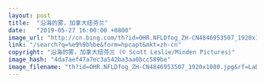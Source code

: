 ```yaml
---
layout: post
title:  "沿海的雾，加拿大纽芬兰"
date:   "2019-05-27 16:00:00 +0800"
image_url: "http://cn.bing.com/th?id=OHR.NFLDfog_ZH-CN4846953507_1920x1080.jpg&rf=LaDigue_1920x1080.jpg&pid=hp"
link: "/search?q=%e9%9b%be&form=hpcapt&mkt=zh-cn"
copyright: "沿海的雾，加拿大纽芬兰 (© Scott Leslie/Minden Pictures)"
image_hash: "4da7aef47a7ec3a542ba3aa0bcc589be"
image_filename: "th?id=OHR.NFLDfog_ZH-CN4846953507_1920x1080.jpg&rf=LaDigue_1920x1080.jpg&pid=hp"
---
```

